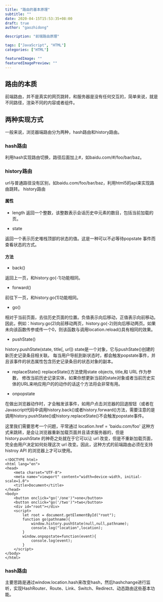 ```yaml
---
title: "路由的基本原理"
subtitle: ""
date: 2020-04-15T15:53:35+08:00
draft: true
author: "gaozhidong"

description: "前端路由原理"

tags: ["JavaScript", "HTML"]
categories: ["HTML"]

featuredImage: ""
featuredImagePreview: ""
---
```


<!--more-->
## 路由的本质
前端路由，并不是真实的网页跳转，和服务器是没有任何交互的，简单来说，就是不同路径，渲染不同的内容或者组件。



## 两种实现方式
一般来说，浏览器端路由分为两种，hash路由和history路由。

### hash路由
利用hash实现路由切换，路径后面加上#，如baidu.com/#/foo/bar/baz。

### history路由
url与普通路径没有区别，如baidu.com/foo/bar/baz，利用html5的api来实现路由跳转。
history路由
#### 属性
* length
返回一个整数，该整数表示会话历史中元素的数目，包括当前加载的页。

* state

返回一个表示历史堆栈顶部的状态的值。这是一种可以不必等待popstate 事件而查看状态的方式。

#### 方法
* back()

返回上一页，和history.go(-1)功能相同。

* forward()

前往下一页，和history.go(1)功能相同。

* go()

相对于当前页面，去往历史页面的位置。负值表示向后移动，正值表示向前移动。因此，例如：history.go(2)向前移动两页，history.go(-2)则向后移动两页。如果未向该函数传参或传一个0，则该函数与调用location.reload()具有相同的效果。

* pushState()

history.pushState(state, title[, url])
state是一个对象，它与pushState()创建的新历史记录条目相关联。 每当用户导航到新状态时，都会触发popstate事件，并且该事件的状态属性包含历史记录条目的状态对象的副本。

* replaceState()
replaceState()方法使用state objects, title,和 URL 作为参数， 修改当前历史记录实体，如果你想更新当前的state对象或者当前历史实体的URL来响应用户的的动作的话这个方法将会非常有用。

* onpopstate

在做出浏览器动作时，才会触发该事件，如用户点击浏览器的回退按钮（或者在Javascript代码中调用history.back()或者history.forward()方法，需要注意的是调用history.pushState()或history.replaceState()不会触发popstate事件。

这里我们需要思考一个问题，平常通过 location.href = 'baidu.com/foo' 这种方式来跳转，是会让浏览器重新加载页面并且请求服务器的，但是 history.pushState 的神奇之处就在于它可以让 url 改变，但是不重新加载页面，完全由用户决定如何处理这次 url 改变。因此，这种方式的前端路由必须在支持 histroy API 的浏览器上才可以使用。
 
```
<!DOCTYPE html>
<html lang="en">
<head>
    <meta charset="UTF-8">
    <meta name="viewport" content="width=device-width, initial-scale=1.0">
    <title>Document</title>
</head>
<body>
    <button onclick="go('/one')">one</button>
    <button onclick="go('/two')">two</button>
    <div id="root"></div>
    <script>
        let root = document.getElementById("root");
        function go(pathname){
            window.history.pushState(null,null,pathname);
            console.log("location",location);
        }
        window.onpopstate=function(event){
            console.log(event);
        }
    </script>
</body>
</html>
```
### hash路由
主要思路是通过window.location.hash来改变hash，然后hashchange进行监听，实现HashRouter、Route、Link、Switch、Redirect、动态路由这些基本功能。

